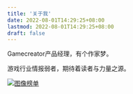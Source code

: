 ```yaml
---
title: '关于我'
date: 2022-08-01T14:29:25+08:00
lastmod: 2022-08-01T14:29:25+08:00
draft: false
---
```


Gamecreator产品经理，有个作家梦。

游戏行业情报弱者，期待着读者与力量之源。

[![图像榜单](http://bangumi.tv/chart/img/159769)](http://bangumi.tv/user/srvenx)
